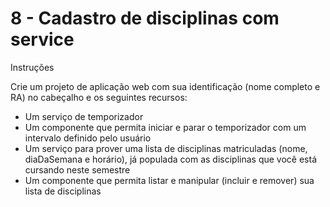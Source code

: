 <h1>8 - Cadastro de disciplinas com service</h1>

<p>Instruções</p>
<p>Crie um projeto de aplicação web com sua identificação (nome completo e RA) no cabeçalho e os seguintes recursos:</p>

<ul>
<li>Um serviço de temporizador</li>

<li>Um componente que permita iniciar e parar o temporizador com um intervalo definido pelo usuário</li>

<li>Um serviço para prover uma lista de disciplinas matriculadas (nome, diaDaSemana e horário), já populada com as disciplinas que você está cursando neste semestre</li>

<li>Um componente que permita listar e manipular (incluir e remover) sua lista de disciplinas</li>
</ul>
